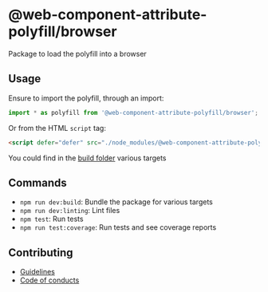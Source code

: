 # @web-component-attribute-polyfill/browser

Package to load the polyfill into a browser

## Usage

Ensure to import the polyfill, through an import:

```js
import * as polyfill from '@web-component-attribute-polyfill/browser';
```

Or from the HTML `script` tag:

```html
<script defer="defer" src="./node_modules/@web-component-attribute-polyfill/browser/build/bundle.js">
```

You could find in the [build folder](./build/) various targets

## Commands

- `npm run dev:build`: Bundle the package for various targets
- `npm run dev:linting`: Lint files
- `npm test`: Run tests
- `npm run test:coverage`: Run tests and see coverage reports

## Contributing

- [Guidelines](../../docs/GUIDELINES.md)
- [Code of conducts](../../docs/CODE_OF_CONDUCTS.md)
